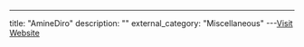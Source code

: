---
title: "AmineDiro"
description: ""
external_category: "Miscellaneous"
---[Visit Website](https://github.com/AmineDiro)


